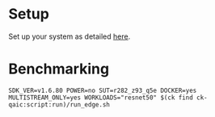 # Setup
Set up your system as detailed [here](https://github.com/krai/ck-qaic/blob/main/script/setup.docker/README.md).

# Benchmarking
```
SDK_VER=v1.6.80 POWER=no SUT=r282_z93_q5e DOCKER=yes MULTISTREAM_ONLY=yes WORKLOADS="resnet50" $(ck find ck-qaic:script:run)/run_edge.sh
```
